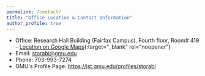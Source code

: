 ```yaml
---
permalink: /contact/
title: "Office Location & Contact Information"
author_profile: true
---
```

<!-- ## Office Location & Contact Info -->
* Office: Research Hall Building (Fairfax Campus), Fourth floor, Room# 419 - [Location on Google Maps](https://maps.app.goo.gl/7sPmMiaHg6zMKkKUA){:target="_blank" rel="noopener"}
* Email: storabi@gmu.edu
* Phone: 703-993-7274
* GMU's Profile Page: https://ist.gmu.edu/profiles/storabi
